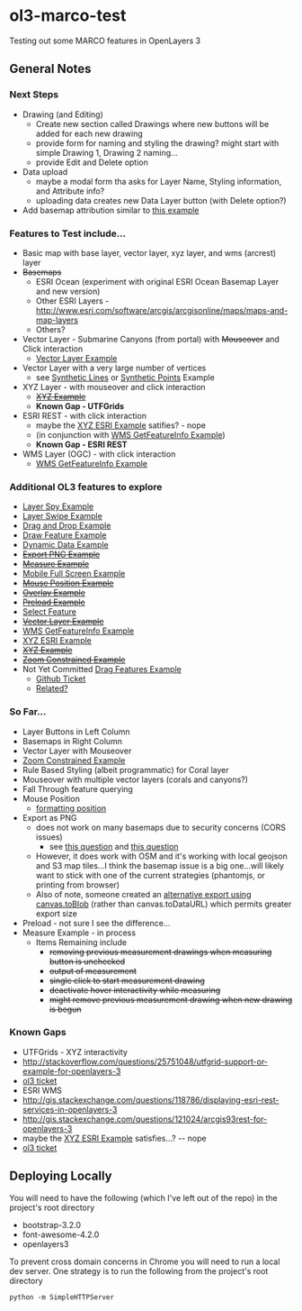 ol3-marco-test
==============

Testing out some MARCO features in OpenLayers 3

## General Notes

### Next Steps
* Drawing (and Editing)
  * Create new section called Drawings where new buttons will be added for each new drawing
  * provide form for naming and styling the drawing? might start with simple Drawing 1, Drawing 2 naming...
  * provide Edit and Delete option
* Data upload
  * maybe a modal form tha asks for Layer Name, Styling information, and Attribute info?
  * uploading data creates new Data Layer button (with Delete option?)
* Add basemap attribution similar to [this example](http://openlayers.org/en/v3.0.0/examples/measure.html?q=)

### Features to Test include...
* Basic map with base layer, vector layer, xyz layer, and wms (arcrest) layer
 * ~~Basemaps~~
    * ESRI Ocean (experiment with original ESRI Ocean Basemap Layer and new version)
    * Other ESRI Layers - http://www.esri.com/software/arcgis/arcgisonline/maps/maps-and-map-layers 
    * Others?
 * Vector Layer - Submarine Canyons (from portal) with ~~Mouseover~~ and Click interaction
   * [Vector Layer Example](http://openlayers.org/en/v3.0.0/examples/vector-layer.html?q=)
 * Vector Layer with a very large number of vertices
   * see [Synthetic Lines](http://openlayers.org/en/v3.0.0/examples/synthetic-lines.html?q=) or [Synthetic Points](http://openlayers.org/en/v3.0.0/examples/synthetic-points.html?q=) Example
 * XYZ Layer - with mouseover and click interaction
    * ~~[XYZ Example](http://openlayers.org/en/v3.0.0/examples/xyz.html?q=)~~
    * **Known Gap - UTFGrids**
 * ESRI REST - with click interaction
    * maybe the [XYZ ESRI Example](http://openlayers.org/en/v3.0.0/examples/xyz-esri.html?q=) satifies? - nope
    * (in conjunction with [WMS GetFeatureInfo Example](http://openlayers.org/en/v3.0.0/examples/getfeatureinfo-tile.html?q=))
    * **Known Gap - ESRI REST**
 * WMS Layer (OGC) - with click interaction
   * [WMS GetFeatureInfo Example](http://openlayers.org/en/v3.0.0/examples/getfeatureinfo-tile.html?q=)

### Additional OL3 features to explore
* [Layer Spy Example](http://openlayers.org/en/v3.0.0/examples/layer-spy.html?q=spy)
* [Layer Swipe Example](http://openlayers.org/en/v3.0.0/examples/layer-swipe.html)
* [Drag and Drop Example](http://openlayers.org/en/v3.0.0/examples/drag-and-drop.html)
* [Draw Feature Example](http://openlayers.org/en/v3.0.0/examples/draw-features.html?q=)
* [Dynamic Data Example](http://openlayers.org/en/v3.0.0/examples/dynamic-data.html?q=)
* ~~[Export PNG Example](http://openlayers.org/en/v3.0.0/examples/export-map.html?q=)~~
* ~~[Measure Example](http://openlayers.org/en/v3.0.0/examples/measure.html?q=)~~
* [Mobile Full Screen Example](http://openlayers.org/en/v3.0.0/examples/mobile-full-screen.html?q=)
* ~~[Mouse Position Example](http://openlayers.org/en/v3.0.0/examples/mouse-position.html?q=)~~
* ~~[Overlay Example](http://openlayers.org/en/v3.0.0/examples/overlay.html?q=)~~
* ~~[Preload Example](http://openlayers.org/en/v3.0.0/examples/preload.html?q=)~~
* [Select Feature](http://openlayers.org/en/v3.0.0/examples/select-features.html?q=)
* ~~[Vector Layer Example](http://openlayers.org/en/v3.0.0/examples/vector-layer.html?q=)~~
* [WMS GetFeatureInfo Example](http://openlayers.org/en/v3.0.0/examples/getfeatureinfo-tile.html?q=)
* [XYZ ESRI Example](http://openlayers.org/en/v3.0.0/examples/xyz-esri.html?q=)
* ~~[XYZ Example](http://openlayers.org/en/v3.0.0/examples/xyz.html?q=)~~
* ~~[Zoom Constrained Example](http://openlayers.org/en/v3.0.0/examples/zoom-constrained.html?q=)~~
* Not Yet Committed [Drag Features Example](http://erilem.net/ol3/drag-features/examples/drag-features.html?mode=raw)
  * [Github Ticket](https://github.com/openlayers/ol3/issues/2947)
  * [Related?](https://github.com/openlayers/ol3/issues/2945)

### So Far...
* Layer Buttons in Left Column
* Basemaps in Right Column
* Vector Layer with Mouseover
* [Zoom Constrained Example](http://openlayers.org/en/v3.0.0/examples/zoom-constrained.html?q=)
* Rule Based Styling (albeit programmatic) for Coral layer
* Mouseover with multiple vector layers (corals and canyons?)
 * Fall Through feature querying
* Mouse Position
  * [formatting position](http://stackoverflow.com/questions/26880487/formatting-the-mouseposition-control-output-in-openlayers-3/26886981#26886981)
* Export as PNG
  * does not work on many basemaps due to security concerns (CORS issues)
    * see [this question](http://stackoverflow.com/questions/2390232/why-does-canvas-todataurl-throw-a-security-exception) and [this question](http://stackoverflow.com/questions/20424279/canvas-todataurl-securityerror)
  * However, it does work with OSM and it's working with local geojson and S3 map tiles...I think the basemap issue is a big one...will likely want to stick with one of the current strategies (phantomjs, or printing from browser)
  * Also of note, someone created an [alternative export using canvas.toBlob](https://github.com/openlayers/ol3/issues/2968)  (rather than canvas.toDataURL) which permits greater export size
* Preload - not sure I see the difference...
* Measure Example - in process
  * Items Remaining include
    * ~~removing previous measurement drawings when measuring button is unchecked~~
    * ~~output of measurement~~
    * ~~single click to start measurement drawing~~
    * ~~deactivate hover interactivity while measuring~~
    * ~~might remove previous measurement drawing when new drawing is begun~~

### Known Gaps
* UTFGrids - XYZ interactivity
 * http://stackoverflow.com/questions/25751048/utfgrid-support-or-example-for-openlayers-3 
 * [ol3 ticket](https://github.com/openlayers/ol3/issues/922)
* ESRI WMS
 * http://gis.stackexchange.com/questions/118786/displaying-esri-rest-services-in-openlayers-3
 * http://gis.stackexchange.com/questions/121024/arcgis93rest-for-openlayers-3
 * maybe the [XYZ ESRI Example](http://openlayers.org/en/v3.0.0/examples/xyz-esri.html?q=) satisfies...? -- nope
 * [ol3 ticket](https://github.com/openlayers/ol3/issues/654)

## Deploying Locally
You will need to have the following (which I've left out of the repo) in the project's root directory
* bootstrap-3.2.0
* font-awesome-4.2.0
* openlayers3

To prevent cross domain concerns in Chrome you will need to run a local dev server.  One strategy is to run the following from the project's root directory
```
python -m SimpleHTTPServer
```

